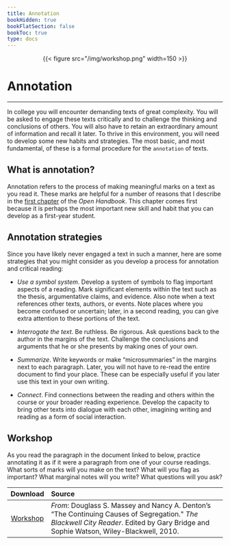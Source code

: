 ```yaml
---
title: Annotation
bookHidden: true
bookFlatSection: false
bookToc: true
type: docs
---
```


<div style="text-align:center">{{< figure src="/img/workshop.png" width=150 >}}</div>

# Annotation

---

In college you will encounter demanding texts of great complexity. You will be asked to engage these texts critically and to challenge the thinking and conclusions of others. You will also have to retain an extraordinary amount of information and recall it later. To thrive in this environment, you will need to develop some new habits and strategies. The most basic, and most fundamental, of these is a formal procedure for the `annotation` of texts.

## What is annotation?

Annotation refers to the process of making meaningful marks on a text as you read it. These marks are helpful for a number of reasons that I describe in the [first chapter](http://localhost:1313/resources/open-handbook/chapter-1/) of the *Open Handbook*. This chapter comes first because it is perhaps the most important new skill and habit that you can develop as a first-year student. 

## Annotation strategies

Since you have likely never engaged a text in such a manner, here are some strategies that you might consider as you develop a process for annotation and critical reading:

- *Use a symbol system*. Develop a system of symbols to flag important aspects of a reading. Mark significant elements within the text such as the thesis, argumentative claims, and evidence. Also note when a text references other texts, authors, or events. Note places where you become confused or uncertain; later, in a second reading, you can give extra attention to these portions of the text.

- *Interrogate the text*. Be ruthless. Be rigorous. Ask questions back to the author in the margins of the text. Challenge the conclusions and arguments that he or she presents by making ones of your own.

- *Summarize*. Write keywords or make “microsummaries” in the margins next to each paragraph. Later, you will not have to re-read the entire document to find your place. These can be especially useful if you later use this text in your own writing.

- *Connect*. Find connections between the reading and others within the course or your broader reading experience. Develop the capacity to bring other texts into dialogue with each other, imagining writing and reading as a form of social interaction.

## Workshop

As you read the paragraph in the document linked to below, practice annotating it as if it were a paragraph from one of your course readings. What sorts of marks will you make on the text? What will you flag as important? What marginal notes will you write? What questions will you ask? 

| Download       | Source         
| :-------------: |:-------------
|<i class="fa fa-download "></i> [Workshop](/docs/Annotation-Exercise.docx)    | *From*: Douglass S. Massey and Nancy A. Denton’s “The Continuing Causes of Segregation." *The Blackwell City Reader*. Edited by Gary Bridge and Sophie Watson, Wiley-Blackwell, 2010.  

